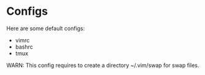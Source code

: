 # Configs

Here are some default configs:
 - vimrc
 - bashrc
 - tmux

WARN: This config requires to create a directory ~/.vim/swap for swap files.
